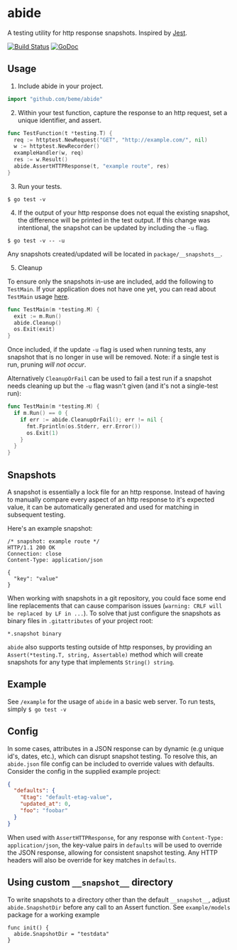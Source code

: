 # abide

A testing utility for http response snapshots. Inspired by [Jest](https://github.com/facebook/jest).

[![Build Status](https://travis-ci.org/beme/abide.png)](https://travis-ci.org/beme/abide)
[![GoDoc](https://godoc.org/github.com/beme/abide?status.svg)](https://godoc.org/github.com/beme/abide)

## Usage

1. Include abide in your project.

```go
import "github.com/beme/abide"
```

2. Within your test function, capture the response to an http request, set a unique identifier, and assert.

```go
func TestFunction(t *testing.T) {
  req := httptest.NewRequest("GET", "http://example.com/", nil)
  w := httptest.NewRecorder()
  exampleHandler(w, req)
  res := w.Result()
  abide.AssertHTTPResponse(t, "example route", res)
}
```

3. Run your tests.
```shell
$ go test -v
```

4. If the output of your http response does not equal the existing snapshot, the difference will be printed in the test output. If this change was intentional, the snapshot can be updated by including the `-u` flag.
```shell
$ go test -v -- -u
```

Any snapshots created/updated will be located in `package/__snapshots__`.

5. Cleanup

To ensure only the snapshots in-use are included, add the following to `TestMain`. If your application does not have one yet, you can read about `TestMain` usage [here](https://golang.org/pkg/testing/#hdr-Main).

```go
func TestMain(m *testing.M) {
  exit := m.Run()
  abide.Cleanup()
  os.Exit(exit)
}
```

Once included, if the update `-u` flag is used when running tests, any snapshot that is no longer in use will be removed. Note: if a single test is run, pruning _will not occur_.

Alternatively `CleanupOrFail` can be used to fail a test run if a snapshot needs cleaning up but the `-u` flag wasn't given (and it's not a single-test run):

```go
func TestMain(m *testing.M) {
  if m.Run() == 0 {
    if err := abide.CleanupOrFail(); err != nil {
      fmt.Fprintln(os.Stderr, err.Error())
      os.Exit(1)
    }
  }
}
```

## Snapshots

A snapshot is essentially a lock file for an http response. Instead of having to manually compare every aspect of an http response to it's expected value, it can be automatically generated and used for matching in subsequent testing.

Here's an example snapshot:

```
/* snapshot: example route */
HTTP/1.1 200 OK
Connection: close
Content-Type: application/json

{
  "key": "value"
}
```

When working with snapshots in a git repository, you could face some end line replacements that can cause comparison issues (`warning: CRLF will be replaced by LF in ...`). To solve that just configure the snapshots as binary files in `.gitattributes` of your project root:

```
*.snapshot binary
```

`abide` also supports testing outside of http responses, by providing an `Assert(*testing.T, string, Assertable)` method which will create snapshots for any type that implements `String() string`.

## Example

See `/example` for the usage of `abide` in a basic web server. To run tests, simply `$ go test -v`

## Config

In some cases, attributes in a JSON response can by dynamic (e.g unique id's, dates, etc.), which can disrupt snapshot testing. To resolve this, an `abide.json` file config can be included to override values with defaults. Consider the config in the supplied example project:

```json
{
  "defaults": {
    "Etag": "default-etag-value",
    "updated_at": 0,
    "foo": "foobar"
  }
}
```

When used with `AssertHTTPResponse`, for any response with `Content-Type: application/json`, the key-value pairs in `defaults` will be used to override the JSON response, allowing for consistent snapshot testing. Any HTTP headers will also be override for key matches in `defaults`.


## Using custom `__snapshot__` directory

To write snapshots to a directory other than the default `__snapshot__`, adjust `abide.SnapshotDir` before any call to an Assert function. See `example/models` package for a working example

```golang
func init() {
  abide.SnapshotDir = "testdata"
}
``` 
